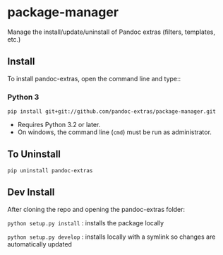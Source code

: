 # package-manager

Manage the install/update/uninstall of Pandoc extras
(filters, templates, etc.)


## Install

To install pandoc-extras, open the command line and type::

### Python 3

```
pip install git+git://github.com/pandoc-extras/package-manager.git
```

- Requires Python 3.2 or later.
- On windows, the command line (``cmd``) must be run as administrator.

## To Uninstall

```
pip uninstall pandoc-extras
```

## Dev Install

After cloning the repo and opening the pandoc-extras folder:

`python setup.py install`
: installs the package locally

`python setup.py develop`
: installs locally with a symlink so changes are automatically updated
